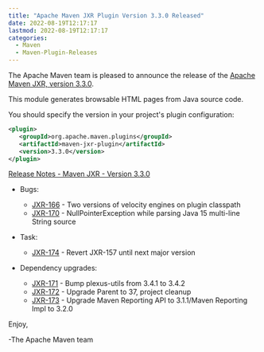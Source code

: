 ```yaml
---
title: "Apache Maven JXR Plugin Version 3.3.0 Released"
date: 2022-08-19T12:17:17
lastmod: 2022-08-19T12:17:17
categories:
  - Maven
  - Maven-Plugin-Releases
---
```

The Apache Maven team is pleased to announce the release of the 
[Apache Maven JXR, version 3.3.0](https://maven.apache.org/jxr/maven-jxr-plugin/).

This module generates browsable HTML pages from Java source code.

You should specify the version in your project's plugin configuration:

```xml
<plugin>
   <groupId>org.apache.maven.plugins</groupId>
   <artifactId>maven-jxr-plugin</artifactId>
   <version>3.3.0</version>
</plugin>
```


[Release Notes - Maven JXR - Version 3.3.0](https://issues.apache.org/jira/secure/ReleaseNote.jspa?projectId=12317527&version=12351480)

* Bugs:
 
  * [JXR-166](https://issues.apache.org/jira/browse/JXR-166) - Two versions of velocity engines on plugin classpath
  * [JXR-170](https://issues.apache.org/jira/browse/JXR-170) - NullPointerException while parsing Java 15 multi-line String source

* Task:
 
  * [JXR-174](https://issues.apache.org/jira/browse/JXR-174) - Revert JXR-157 until next major version

* Dependency upgrades:
 
  * [JXR-171](https://issues.apache.org/jira/browse/JXR-171) - Bump plexus-utils from 3.4.1 to 3.4.2
  * [JXR-172](https://issues.apache.org/jira/browse/JXR-172) - Upgrade Parent to 37, project cleanup
  * [JXR-173](https://issues.apache.org/jira/browse/JXR-173) - Upgrade Maven Reporting API to 3.1.1/Maven Reporting Impl to 3.2.0


Enjoy,

-The Apache Maven team 
